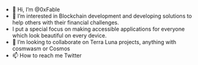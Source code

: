 - 👋 Hi, I’m @0xFable
- 👀 I’m interested in Blockchain development and developing solutions to help others with their financial challenges.
- I put a special focus on making accessible applications for everyone which look beautiful on every device.
- 💞️ I’m looking to collaborate on Terra Luna projects, anything with cosmwasm or Cosmos
- 📫 How to reach me Twitter

<!---
0xFable/0xFable is a ✨ special ✨ repository because its `README.md` (this file) appears on your GitHub profile.
You can click the Preview link to take a look at your changes.
--->
